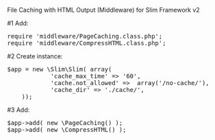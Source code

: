 File Caching with HTML Output (Middleware) for Slim Framework v2

#1 Add:
<pre>require 'middleware/PageCaching.class.php';
require 'middleware/CompressHTML.class.php';</pre>

#2 Create instance:
<pre>$app = new \Slim\Slim( array(
            'cache_max_time' => '60',
            'cache.not_allowed' =>  array('/no-cache/'),
            'cache_dir' => './cache/',
	));</pre>	
#3 Add:
<pre>$app->add( new \PageCaching() );  
$app->add( new \CompressHTML() );</pre>
